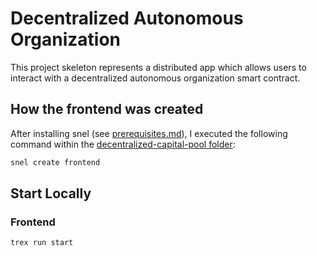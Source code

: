 # Decentralized Autonomous Organization

This project skeleton represents a distributed app which allows users to interact with a decentralized autonomous organization smart contract.

## How the frontend was created
After installing snel (see [prerequisites.md](https://github.com/michael-spengler/distributed-ledger-technology-hands-on-lecture/blob/main/prerequisites.md)), I executed the following command within the [decentralized-capital-pool folder]():  
```sh 
snel create frontend
```

## Start Locally
### Frontend
```sh
trex run start
```